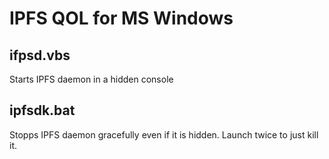# IPFS QOL for MS Windows
## ifpsd.vbs
Starts IPFS daemon in a hidden console

## ipfsdk.bat
Stopps IPFS daemon gracefully even if it is hidden. Launch twice to just kill it.
